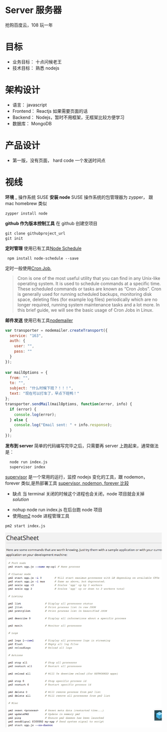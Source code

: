 # Server 服务器

抢购百度云，108 玩一年

# 目标

- 业务目标： 十点问候老王
- 技术目标： 熟悉 nodejs

# 架构设计

- 语言： javascript
- Frontend： Reactjs 如果需要页面的话
- Backend： Nodejs，暂时不用框架，无框架比较方便学习
- 数据库： MongoDB

# 产品设计

- 第一版，没有页面， hard code 一个发送时间点

# 视线

**环境**
\_ 操作系统 SUSE
**安装 node**
SUSE 操作系统的包管理器为 zypper， 跟 mac homebrew 类似

```console
zypper install node
```

**github 作为版本控制工具**
在 github 创建空项目

```console
git clone githubproject_url
git init
```

**定时管理**
使用已有工具[Node Schedule](https://www.npmjs.com/package/node-schedule)

```console
 npm install node-schedule --save
```

定时一般使用[Cron Job](https://www.ostechnix.com/a-beginners-guide-to-cron-jobs/),

> Cron is one of the most useful utility that you can find in any Unix-like operating system. It is used to schedule commands at a specific time. These scheduled commands or tasks are known as “Cron Jobs”. Cron is generally used for running scheduled backups, monitoring disk space, deleting files (for example log files) periodically which are no longer required, running system maintenance tasks and a lot more. In this brief guide, we will see the basic usage of Cron Jobs in Linux.

**邮件发送**
使用已有工具[nodemailer](https://github.com/nodemailer/nodemailer)

```javascript
var transporter = nodemailer.createTransport({
  service: "163",
  auth: {
    user: "",
    pass: ""
  }
});

var mailOptions = {
  from: "",
  to: "",
  subject: "什么时候下班？！！！",
  text: "现在可以打车了，早点下班鸭！"
};
transporter.sendMail(mailOptions, function(error, info) {
  if (error) {
    console.log(error);
  } else {
    console.log("Email sent: " + info.response);
  }
});
```

**发布到 server**
简单的代码编写完毕之后，只需要再 server 上跑起来，通常做法是：

```console
  node run index.js
  supervisor index
```

[supervisor](https://www.npmjs.com/package/supervisor) 是一个常用的运行，监控 nodejs 变化的工具，跟 nodemon，forever 类似,是热部署工具
[supervisor, nodemon, forever 比较](https://www.npmtrends.com/forever-vs-nodemon-vs-supervisor)

- 缺点
  当 terminal 关闭的时候这个进程也会关闭，node 项目就会关掉
  _solution_

* nohup node run index.js 在后台跑 node 项目
* 使用[pm2](http://pm2.keymetrics.io/) node 进程管理工具

```console
pm2 start index.js
```

![使用方法](images/pm2.png)
